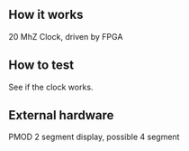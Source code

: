 <!---

This file is used to generate your project datasheet. Please fill in the information below and delete any unused
sections.

You can also include images in this folder and reference them in the markdown. Each image must be less than
512 kb in size, and the combined size of all images must be less than 1 MB.
-->

## How it works

20 MhZ Clock, driven by FPGA

## How to test

See if the clock works. 

## External hardware

PMOD 2 segment display, possible 4 segment
